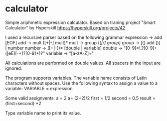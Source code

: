 # calculator
Simple ariphmetic expression calculator.
Based on traning project "Smart Calculator" by Hyperskill https://hyperskill.org/projects/42

I used a recursive parser based on the following grammar
    expression -> add [EOF]
    add -> mult ([+|-] mult)*
    mult -> group ([*|/] group)*
    group   -> [(] add [)] | number
    number -> ([+|-])* [double | variable]
    double -> "[0-9]*\\.?[0-9]+([eE][-+]?[0-9]+)?"
    variable -> "[a-zA-Z]+"
    
All calculations are performed on double values. 
All spacers in the input are ignored.
    
The program supports variables. The variable name consists of Latin characters without spaces.
Use the following syntax to assign a value to a variable:
  VARIABLE = expression
  
Some valid assignvents:
  a = 2
  a=  (2+2)/2
  first = 1/2
  second = 0.5
  result = (first+second) *2
  
Type variable name to print its value.
